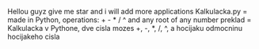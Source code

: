 Hellou guyz give me star and i will add more applications
Kalkulacka.py = made in Python, operations: + - * / ^ and any root of any number
      preklad = Kalkulacka v Pythone, dve cisla mozes +, -, *, /, ^, a hocijaku odmocninu hocijakeho cisla
